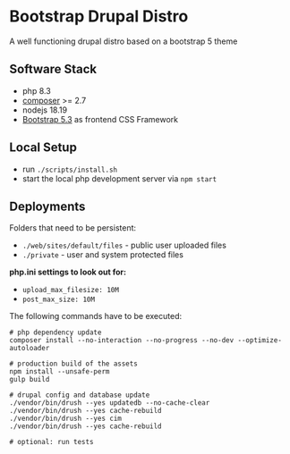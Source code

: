 # Bootstrap Drupal Distro

A well functioning drupal distro based on a bootstrap 5 theme

## Software Stack

* php 8.3
* [composer](https://getcomposer.org) >= 2.7
* nodejs 18.19
* [Bootstrap 5.3](https://getbootstrap.com/docs/5.3/) as frontend CSS Framework

## Local Setup

* run `./scripts/install.sh`
* start the local php development server via `npm start`

## Deployments

Folders that need to be persistent:
* `./web/sites/default/files` - public user uploaded files
* `./private` - user and system protected files

**php.ini settings to look out for:**
* `upload_max_filesize: 10M`
* `post_max_size: 10M`

The following commands have to be executed:

```shell
# php dependency update
composer install --no-interaction --no-progress --no-dev --optimize-autoloader

# production build of the assets
npm install --unsafe-perm
gulp build

# drupal config and database update
./vendor/bin/drush --yes updatedb --no-cache-clear
./vendor/bin/drush --yes cache-rebuild
./vendor/bin/drush --yes cim
./vendor/bin/drush --yes cache-rebuild

# optional: run tests
```
